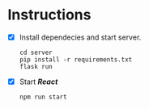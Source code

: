 # Instructions

- [x] Install dependecies and start server.
  ```
  cd server
  pip install -r requirements.txt
  flask run
  ```
- [x] Start <strong><em>React</em></strong>
  ```
  npm run start
  ```
  
  


